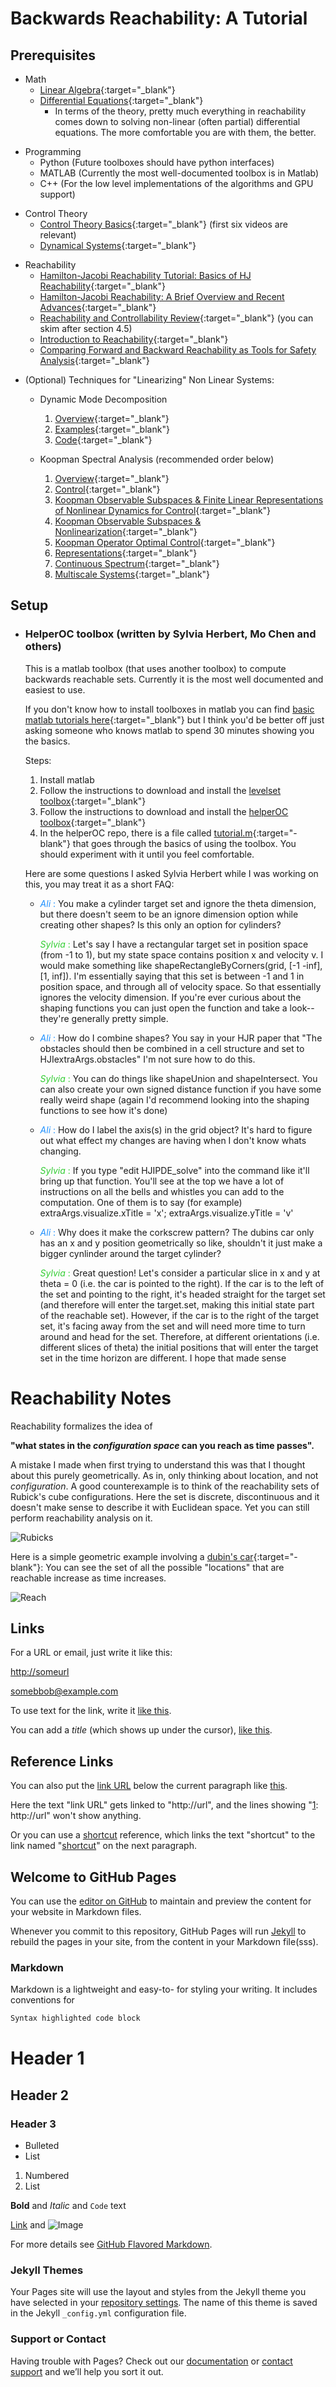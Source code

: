 
# Backwards Reachability: A Tutorial

## Prerequisites 

- Math 
  - [Linear Algebra][]{:target="_blank"}
  - [Differential Equations][]{:target="_blank"}
    - In terms of the theory, pretty much everything in reachability comes down to solving non-linear (often partial) differential equations. The more comfortable you are with them, the better.     

<!-- &nbsp; -->
- Programming
  - Python (Future toolboxes should have python interfaces)
  - MATLAB (Currently the most well-documented toolbox is in Matlab)
  - C++ (For the low level implementations of the algorithms and GPU support)
            
<!-- &nbsp; -->
- Control Theory
  - [Control Theory Basics][]{:target="_blank"} (first six videos are relevant)
  - [Dynamical Systems][]{:target="_blank"}

<!-- &nbsp; -->
- Reachability
  - [Hamilton-Jacobi Reachability Tutorial: Basics of HJ Reachability][]{:target="_blank"}
  - [Hamilton-Jacobi Reachability: A Brief Overview and Recent Advances][]{:target="_blank"}
  - [Reachability and Controllability Review][]{:target="_blank"} (you can skim after section 4.5)  
  - [Introduction to Reachability](https://people.eecs.berkeley.edu/~somil/Papers/Introduction_to_Reachability_to_Share.pdf){:target="_blank"}
  - [Comparing Forward and Backward Reachability as Tools for Safety Analysis](https://www.cs.ubc.ca/~mitchell/Papers/myHSCC07.pdf){:target="_blank"}

<!-- &nbsp; -->
- (Optional) Techniques for "Linearizing" Non Linear Systems:
  - Dynamic Mode Decomposition
    1. [Overview](https://www.youtube.com/watch?v=sQvrK8AGCAo&list=PLqA5alXk-vhjOeNKanHLgKhww_nCJ_bxu&index=4){:target="_blank"}
    2. [Examples](https://www.youtube.com/watch?v=wheHQAhJWco&list=PLqA5alXk-vhjOeNKanHLgKhww_nCJ_bxu&index=5){:target="_blank"}
    3. [Code](https://www.youtube.com/watch?v=kVbEHH_laNU&list=PLMrJAkhIeNNR6DzT17-MM1GHLkuYVjhyt&index=5&t=1s){:target="_blank"}
    
  - Koopman Spectral Analysis (recommended order below)
    1. [Overview](https://www.youtube.com/watch?v=J7s0XNT96ag&list=PLqA5alXk-vhjOeNKanHLgKhww_nCJ_bxu&index=8){:target="_blank"}
    2. [Control](https://www.youtube.com/watch?v=dx2f4exDZnU&list=PLqA5alXk-vhjOeNKanHLgKhww_nCJ_bxu&index=9){:target="_blank"}
    3. [Koopman Observable Subspaces & Finite Linear Representations of Nonlinear Dynamics for Control](https://www.youtube.com/watch?v=K5CRbC4yqnk&list=PLqA5alXk-vhjOeNKanHLgKhww_nCJ_bxu&index=10){:target="_blank"}
    4. [Koopman Observable Subspaces & Nonlinearization](https://www.youtube.com/watch?v=pnGsQAt0od4&list=PLqA5alXk-vhjOeNKanHLgKhww_nCJ_bxu&index=11){:target="_blank"}
    5. [Koopman Operator Optimal Control](https://www.youtube.com/watch?v=qOdwRel-1xA&list=PLqA5alXk-vhjOeNKanHLgKhww_nCJ_bxu&index=12){:target="_blank"}
    6. [Representations](https://www.youtube.com/watch?v=--J7F6khJD0&list=PLqA5alXk-vhjOeNKanHLgKhww_nCJ_bxu&index=13){:target="_blank"}
    7. [Continuous Spectrum](https://www.youtube.com/watch?v=JJaxltAN9Ug&list=PLqA5alXk-vhjOeNKanHLgKhww_nCJ_bxu&index=16){:target="_blank"}
    8. [Multiscale Systems](https://www.youtube.com/watch?v=J1MIaTdOL5A&list=PLqA5alXk-vhjOeNKanHLgKhww_nCJ_bxu&index=17){:target="_blank"}


  [Dynamical Systems]: https://www.youtube.com/playlist?list=PLqA5alXk-vhjrx1KxRdA2cq-5YnnXSNSK
  [Control Theory Basics]: https://www.youtube.com/playlist?list=PLMrJAkhIeNNR20Mz-VpzgfQs5zrYi085m
  [Linear Algebra]: https://youtu.be/fNk_zzaMoSs
  [Differential Equations]: https://youtu.be/p_di4Zn4wz4
  [Hamilton-Jacobi Reachability Tutorial: Basics of HJ Reachability]: https://youtu.be/iWsfc107nRc
  [Hamilton-Jacobi Reachability: A Brief Overview and Recent Advances]: https://arxiv.org/abs/1709.07523
  [Reachability and Controllability Review]: http://www.dii.unimo.it/~zanasi/didattica/Teoria_dei_Sistemi/Luc_TDS_ING_2016_Reachability_and_Controllability.pdf
    

## Setup

- ### HelperOC toolbox (written by Sylvia Herbert, Mo Chen and others)

  This is a matlab toolbox (that uses another toolbox) to compute backwards reachable sets. Currently it is the most well documented and easiest to use.

  If you don't know how to install toolboxes in matlab you can find [basic matlab tutorials here][]{:target="_blank"} but I think you'd be better off just asking someone who knows matlab to spend 30 minutes showing you the basics.

  Steps:

  1. Install matlab
  2. Follow the instructions to download and install the [levelset toolbox][]{:target="_blank"}
  3. Follow the instructions to download and install the [helperOC toolbox][]{:target="_blank"}
  4. In the helperOC repo, there is a file called [tutorial.m][]{:target="-blank"} that goes through the basics of using the toolbox. You should experiment with it until you feel comfortable.
  
  Here are some questions I asked Sylvia Herbert while I was working on this, you may treat it as a short FAQ: 

  - <span style="color:dodgerblue"> *Ali* : </span> You make a cylinder target set and ignore the theta dimension, but there doesn't seem to be an ignore dimension option while creating other shapes? Is this only an option for cylinders?

    <span style="color:limegreen"> *Sylvia* :</span> Let's say I have a rectangular target set in position space (from -1 to 1), but my state space contains position x and velocity v.  I would make something like shapeRectangleByCorners(grid, [-1 -inf], [1, inf]).  I'm essentially saying that this set is between -1 and 1 in position space, and through all of velocity space.  So that essentially ignores the velocity dimension.  If you're ever curious about the shaping functions you can just open the function and take a look--they're generally pretty simple.


  - <span style="color:dodgerblue"> *Ali* : </span> How do I combine shapes? You say in your HJR paper that "The obstacles should then be combined in a cell structure and set to HJIextraArgs.obstacles" I'm not sure how to do this.

    <span style="color:limegreen"> *Sylvia* :</span> You can do things like shapeUnion and shapeIntersect.  You can also create your own signed distance function if you have some really weird shape (again I'd recommend looking into the shaping functions to see how it's done)


  - <span style="color:dodgerblue"> *Ali* : </span> How do I label the axis(s) in the grid object? It's hard to figure out what effect my changes are having when I don't know whats changing.

    <span style="color:limegreen"> *Sylvia* :</span> If you type "edit HJIPDE_solve" into the command like it'll bring up that function.  You'll see at the top we have a lot of instructions on all the bells and whistles you can add to the computation.  One of them is to say (for example) extraArgs.visualize.xTitle = 'x'; extraArgs.visualize.yTitle = 'v'


  - <span style="color:dodgerblue"> *Ali* : </span> Why does it make the corkscrew pattern? The dubins car only has an x and y position geometrically so like, shouldn't it just make a bigger cynlinder around the target cylinder?

    <span style="color:limegreen"> *Sylvia* :</span> Great question! Let's consider a particular slice in x and y at theta = 0 (i.e. the car is pointed to the right).  If the car is to the left of the set and pointing to the right, it's headed straight for the target set (and therefore will enter the target.set, making this initial state part of the reachable set).  However, if the car is to the right of the target set, it's facing away from the set and will need more time to turn around and head for the set.  Therefore, at different orientations (i.e. different slices of theta) the initial positions that will enter the target set in the time horizon are different.  I hope that made sense

[basic matlab tutorials here]: https://www.mathworks.com/help/matlab/getting-started-with-matlab.html
[levelset toolbox]: https://www.cs.ubc.ca/~mitchell/ToolboxLS/
[helperOC toolbox]: https://github.com/HJReachability/helperOC
[tutorial.m]: https://github.com/HJReachability/helperOC/blob/master/tutorial.m





# Reachability Notes 

Reachability formalizes the idea of 

**"what states in the _configuration space_ can you reach as time passes".**

A mistake I made when first trying to understand this was that I thought about this purely geometrically. As in, only thinking about location, and not _configuration_. A good counterexample is to think of the reachability sets of Rubick's cube configurations. Here the set is discrete, discontinuous and it doesn't make sense to describe it with Euclidean space. Yet you can still perform reachability analysis on it.

![Rubicks](https://media.giphy.com/media/kFuavIYvRQZGg/giphy.gif)

Here is a simple geometric example involving a [dubin's car][]{:target="-blank"}: You can see the set of all the possible "locations" that are reachable increase as time increases.  

![Reach](https://i.imgur.com/OPUjO6G.gif)





[dubin's car]: https://gieseanw.wordpress.com/2012/10/21/a-comprehensive-step-by-step-tutorial-to-computing-dubins-paths/




Links
-----

For a URL or email, just write it like this:

<http://someurl>

<somebbob@example.com>


To use text for the link, write it [like this](http://someurl).

You can add a *title* (which shows up under the cursor), 
[like this](http://someurl "this title shows up when you hover").

Reference Links
---------------

You can also put the [link URL][1] below the current paragraph like [this][2].

   [1]: http://url
   [2]: http://another.url "A funky title"

Here the text "link URL" gets linked to "http://url", and the lines showing 
"[1]: http://url" won't show anything.


Or you can use a [shortcut][] reference, which links the text "shortcut" 
to the link named "[shortcut]" on the next paragraph.

   [shortcut]: http://goes/with/the/link/name/text


## Welcome to GitHub Pages


You can use the [editor on GitHub](https://github.com/rvl-lab-utoronto/backwards-reachability/edit/gh-pages/index.md) to maintain and preview the content for your website in Markdown files.

Whenever you commit to this repository, GitHub Pages will run [Jekyll](https://jekyllrb.com/) to rebuild the pages in your site, from the content in your Markdown file(sss).

### Markdown

Markdown is a lightweight and easy-to- for styling your writing. It includes conventions for

```markdown
Syntax highlighted code block
```
# Header 1
## Header 2
### Header 3

- Bulleted
- List

1. Numbered
2. List

**Bold** and _Italic_ and `Code` text

[Link](url) and ![Image](src)


For more details see [GitHub Flavored Markdown](https://guides.github.com/features/mastering-markdown/).

### Jekyll Themes

Your Pages site will use the layout and styles from the Jekyll theme you have selected in your [repository settings](https://github.com/rvl-lab-utoronto/backwards-reachability/settings). The name of this theme is saved in the Jekyll `_config.yml` configuration file.

### Support or Contact

Having trouble with Pages? Check out our [documentation](https://docs.github.com/categories/github-pages-basics/) or [contact support](https://github.com/contact) and we’ll help you sort it out.
